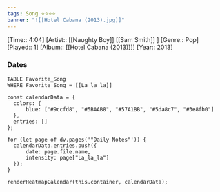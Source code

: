 ```yaml
---
tags: Song ⭐⭐⭐⭐ 
banner: "![[Hotel Cabana (2013).jpg]]"
---
```

[Time:: 4:04]
[Artist:: [[Naughty Boy]] [[Sam Smith]] ]
[Genre:: Pop]
[Played:: 1]
[Album:: [[Hotel Cabana (2013)]]]
[Year:: 2013]
### Dates
````dataview
TABLE Favorite_Song
WHERE Favorite_Song = [[La la la]]
````

  ```dataviewjs
const calendarData = { 
	colors: { 
		blue: ["#9ccfd8", "#5BAAB8", "#57A1BB", "#5da8c7", "#3e8fb0"] 
	}, 
	entries: [] 
}; 

for (let page of dv.pages('"Daily Notes"')) { 
	calendarData.entries.push({ 
		date: page.file.name, 
		intensity: page["La_la_la"]
	}); 
} 

renderHeatmapCalendar(this.container, calendarData);
```
